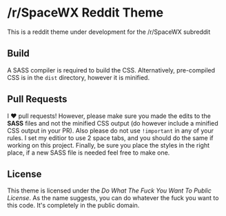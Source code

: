 # /r/SpaceWX Reddit Theme
This is a reddit theme under development for the /r/SpaceWX subreddit

## Build
A SASS compiler is required to build the CSS. Alternatively, pre-compiled CSS is in the `dist` directory, however it is minified.

## Pull Requests
I :heart: pull requests! However, please make sure you made the edits to the **SASS** files and not the minified CSS output (do however include a minified CSS output in your PR). Also please do not use `!important` in any of your rules. I set my editior to use 2 space tabs, and you should do the same if working on this project. Finally, be sure you place the styles in the right place, if a new SASS file is needed feel free to make one.

## License
This theme is licensed under the *Do What The Fuck You Want To Public License*. As the name suggests, you can do whatever the fuck you want to this code. It's completely in the public domain.
